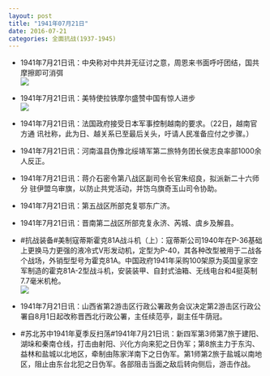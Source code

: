 ```yaml
---
layout: post
title: "1941年07月21日"
date: 2016-07-21
categories: 全面抗战(1937-1945)
---
```


<meta name="referrer" content="no-referrer" />

- 1941年7月21日讯：中央称对中共并无征讨之意，周恩来书面呼吁团结，国共摩擦即可消弭 <br/><img src="https://ww2.sinaimg.cn/large/aca367d8jw1f61xbah239j20ft155ncn.jpg" />

- 1941年7月21日讯：美特使拉铁摩尔盛赞中国有惊人进步 <br/><img src="https://ww3.sinaimg.cn/large/aca367d8jw1f61vknm50tj20dt15dqfu.jpg" />

- 1941年7月21日讯：法国政府接受日本军事控制越南的要求。（22日，越南官方通 讯社称，此为日、越关系已至最后关头，吁请人民准备应付之步骤。） 

- 1941年7月21日讯：河南温县伪豫北绥靖军第二旅特务团长侯志良率部1000余 人反正。 

- 1941年7月21日讯：蒋介石密令第八战区副司令长官朱绍良，拟派新二十六师分 驻伊盟乌审旗，以防止共党活动，并饬乌旗奇玉山司令协助。 

- 1941年7月21日讯：第五战区所部克复鄂东广济。 

- 1941年7月21日讯：晋南第二战区所部克复永济、芮城、虞乡及解县。 

- #抗战装备#美制寇蒂斯霍克81A战斗机（上）：寇蒂斯公司1940年在P-36基础上更换马力更强的液冷式V形发动机，定型为P-40，其各种改型被用于二战各个战场，外销型型号为霍克81A。中国政府1941年采购100架原为英国皇家空军制造的霍克81A-2型战斗机，安装装甲、自封式油箱、无线电台和4挺英制7.7毫米机枪。 <br/><img src="https://ww4.sinaimg.cn/large/aca367d8jw1f61aroyrbhj20bj0iuq4x.jpg" />

- 1941年7月21日讯：山西省第2游击区行政公署政务会议决定第2游击区行政公署自8月1日起改称晋西北行政公署，主任续范亭，副主任牛荫冠。 

- #苏北苏中1941年夏季反扫荡#1941年7月21日讯：新四军第3师第7旅于建阳、湖垛和秦南仓线，打击由射阳、兴化方向来犯之日伪军；第8旅主力于东沟、益林和盐城以北地区，牵制由陈家洋南下之日伪军。第1师第2旅于盐城以南地区，阻止由东台北犯之日伪军。各部阻击当面之敌后转向侧后，游击作战。 

